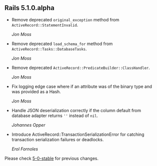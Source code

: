 ## Rails 5.1.0.alpha ##

*   Remove deprecated `original_exception` method from `ActiveRecord::StatementInvalid`.

    *Jon Moss*

*   Remove deprecated `load_schema_for` method from `ActiveRecord::Tasks::DatabaseTasks`.

    *Jon Moss*

*   Remove deprecated `ActiveRecord::PredicateBuilder::ClassHandler`.

    *Jon Moss*

*   Fix logging edge case where if an attribute was of the binary type and
    was provided as a Hash.

    *Jon Moss*

*   Handle JSON deserialization correctly if the column default from database
    adapter returns `''` instead of `nil`.

    *Johannes Opper*

*   Introduce ActiveRecord::TransactionSerializationError for catching
    transaction serialization failures or deadlocks.

    *Erol Fornoles*

Please check [5-0-stable](https://github.com/rails/rails/blob/5-0-stable/activerecord/CHANGELOG.md) for previous changes.

